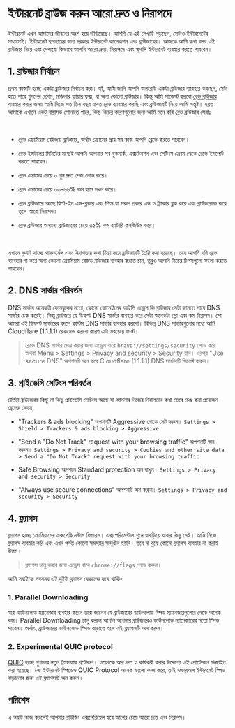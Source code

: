 # ইন্টারনেট ব্রাউজ করুন আরো দ্রুত ও নিরাপদে


ইন্টারনেট এখন আমাদের জীবনের অংশ হয়ে দাঁড়িয়েছে। আপনি যে এই লেখাটি পড়ছেন, সেটাও ইন্টারনেটের মাধ্যমেই। ইন্টারনেট ব্যবহারের জন্য দরকার ইন্টারনেট কানেকশন এবং ব্রাউজারের। আজকে আমি কথা বলব এই ব্রাউজার নিয়ে এবং দেখাবো কিভাবে আপনি আরো দ্রুত, নিরাপদে এবং স্মুথলি ইন্টারনেট ব্যবহার করতে পারবেন।

## 1. ব্রাউজার নির্বাচন

প্রথম কাজটি হচ্ছে একটা ব্রাউজার নির্বাচন করা। হ্যাঁ, আমি জানি আপনি অলরেডি একটা ব্রাউজার ব্যাবহার করছেন, সেটা হতে পারে গুগলের ক্রোম, মজিলার ফায়ার ফক্স, বা অন্য কোনো ব্রাউজার। কিন্তু আমি সাজেস্ট করবো [ব্রেভ ব্রাউজার](https://brave.com/) ব্যবহার করার জন্য৷ আমি নিজে গত তিন বছর যাবত ব্রেভ ব্যাবহার করছি এবং ব্রাউজারটি নিয়ে আমি সন্তুষ্ট। হয়ত আমাকে এখানে একটু বায়াসড শোনাতে পারে, কিন্ত নিচের কারণগুলোর জন্য আমি মনে করি ব্রেভ ব্রাউজার সেরাঃ

<br>

- ব্রেভ ক্রোমিয়াম বেইজড ব্রাউজার, অর্থাৎ ক্রোমের প্রায় সব কাজ আপনি ব্রেভে করতে পারবেন।

- ব্রেভ ইন্সটলের মিনিটের মধ্যেই আপনি আপনার সব বুকমার্ক, এক্সটেনশন এবং সেটিংস ক্রোম থেকে ব্রেভে ইমপোর্ট করতে পারবেন।

- ব্রেভ ক্রোমের চেয়ে ৩ গুন দ্রুত পেজ লোড করে।

- ব্রেভ ক্রোমের চেয়ে ৩৩-৬৬% কম র‍্যাম দখল করে।

- ব্রেভ ব্রাউজারে আছে বিল্ট-ইন এড-ব্লকার এবং শিল্ড যা সকল প্রকার এড ও ট্র‍্যাকার ব্লক করে এবং ব্রাউজারকে করে তুলে আরো নিরাপদ।

- ব্রেভ ব্রাউজার অন্যান্য ব্রাউজারের চেয়ে ৩৫% কম ব্যাটারি কনজিউম করে।

<br>

এখানে বুঝাই যাচ্ছে পারফর্মেন্স এবং নিরাপত্তার কথা চিন্তা করে ব্রাউজারটি তৈরি করা হয়েছে। তবে আপনি যদি ব্রেভ ব্যাবহার না করে অন্য কোনো ক্রোমিয়াম বেজড ব্রাউজার ব্যবহার করতে চান, তুবুও আপনি নিচের টিপসগুলো ফলো করতে পারবেন।

## 2. DNS সার্ভার পরিবর্তন

DNS সার্ভার অনেকটা ফোনবুকের মতো, কোনো ডোমেইনের আইপি এড্রেস কি ব্রাউজার সেটা জানতে পারে DNS সার্ভার চেক করেই। কিন্তু ব্রাউজার যে ডিফল্ট DNS সার্ভার ব্যবহার করে সেটা অনেকটা স্লো এবং কম নিরাপদ। সো আমরা এই ডিফল্ট সার্ভারের বদলে কাস্টম DNS সার্ভার ব্যবহার করবো। বিভিন্ন DNS সার্ভারগুলোর মধ্যে আমি Cloudflare (1.1.1.1) রেকমেন্ড করবো কারণ এটা সবচেয়ে ফাস্ট।

> ব্রেভে DNS সার্ভার চেঞ্জ করার জন্য এড্রেস বারে `brave://settings/security` লোড করে অথবা Menu > Settings > Privacy and security > Security যান। এরপর "Use secure DNS" অপশনটি অন করে Cloudflare (1.1.1.1) DNS সার্ভারটি সিলেক্ট করুন। 

## 3. প্রাইভেসি সেটিংস পরিবর্তন

প্রতিটা ব্রাউজেরই কিছু না কিছু প্রাইভেসি সেটিংস আছে যা আপনার নিজের নিরাপত্তার কথা ভেবে চেঞ্জ করা প্রয়োজন। ব্রেভের ক্ষেত্রে,

- "Trackers & ads blocking" অপশনটি Aggressive মোডে সেট করুন।
`Settings > Shield > Trackers & ads blocking > Aggressive`

- "Send a "Do Not Track" request with your browsing traffic" অপশনটি অন করুন।
`Settings > Privacy and security > Cookies and other site data > Send a "Do Not Track" request with your browsing traffic`

- Safe Browsing অপশনে Standard protection অন রাখুন।
`Settings > Privacy and security > Security`

- "Always use secure connections" অপশনটি অন করুন।
`Settings > Privacy and security > Security`


## 4. ফ্ল্যাগস

ফ্ল্যাগস হচ্ছে ক্রোমিয়ামের এক্সপেরিমেন্টাল ফিচারস। এক্সপেরিমেন্টাল শুনে ঘাবড়িয়ে যাবার কিছু নেই। আমি নিজে ফ্ল্যাগস ব্যবহার করি এবং এখন পর্যন্ত কোনো সমস্যার সম্মুখীন হয়নি। তবে না বুঝে কোনো ফ্ল্যাগস ব্যবহার না করাই উত্তম। 

> ফ্ল্যাগস চালু করার জন্য এড্রেস বারে `chrome://flags` লোড করুন।

আমি সবাইকে সবসময় এই দুইটা ফ্ল্যাগস রেকমেন্ড করে থাকি-

### 1. Parallel Downloading

যারা ডাউনলোড ম্যানেজার ব্যবহার করেন তারা জানেন যে ব্রাউজারের ডাউনলোড স্পিড ম্যানেজারগুলোর থেকে অনেক কম। Parallel Downloading চালু করলে আপনি আপনার ব্রাউজারেও ডাউনলোড ম্যানেজারের মতো স্পিড পাবেন। অর্থাৎ, ব্রাউজারের ডাউনলোড স্পিড বাড়াতে হলে এই ফ্ল্যাগসটি অন করুন।

### 2. Experimental QUIC protocol

[QUIC](https://en.wikipedia.org/wiki/QUIC) হচ্ছে গুগলের নতুন ট্র্যান্সফার প্রটোকল। ওয়েবকে আর দ্রুত ও কার্যকরী করার উদ্দেশ্যে এই প্রোটোকল ডিজাইন করা হয়েছে। লো ইন্টারনেট স্পিডেও QUIC Protocol অনেক ভালো কাজ করে, তাই ওভারঅল ইন্টারনেট স্পিড বাড়ানোর জন্য এই ফ্ল্যাগসটি অন করুন।

## পরিশেষ

এ কয়টি কাজ করলেই আপনার ব্রাউজিং এক্সপেরিয়েন্স হবে আগের চেয়ে আরো দ্রূত এবং নিরাপদ।




